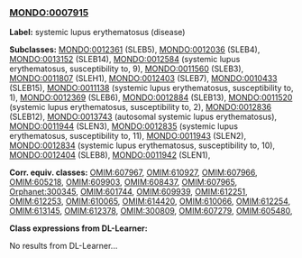 
### [MONDO:0007915](http://purl.obolibrary.org/obo/MONDO_0007915)
**Label:** systemic lupus erythematosus (disease)

**Subclasses:** [MONDO:0012361](http://purl.obolibrary.org/obo/MONDO_0012361) (SLEB5), [MONDO:0012036](http://purl.obolibrary.org/obo/MONDO_0012036) (SLEB4), [MONDO:0013152](http://purl.obolibrary.org/obo/MONDO_0013152) (SLEB14), [MONDO:0012584](http://purl.obolibrary.org/obo/MONDO_0012584) (systemic lupus erythematosus, susceptibility to, 9), [MONDO:0011560](http://purl.obolibrary.org/obo/MONDO_0011560) (SLEB3), [MONDO:0011807](http://purl.obolibrary.org/obo/MONDO_0011807) (SLEH1), [MONDO:0012403](http://purl.obolibrary.org/obo/MONDO_0012403) (SLEB7), [MONDO:0010433](http://purl.obolibrary.org/obo/MONDO_0010433) (SLEB15), [MONDO:0011138](http://purl.obolibrary.org/obo/MONDO_0011138) (systemic lupus erythematosus, susceptibility to, 1), [MONDO:0012369](http://purl.obolibrary.org/obo/MONDO_0012369) (SLEB6), [MONDO:0012884](http://purl.obolibrary.org/obo/MONDO_0012884) (SLEB13), [MONDO:0011520](http://purl.obolibrary.org/obo/MONDO_0011520) (systemic lupus erythematosus, susceptibility to, 2), [MONDO:0012836](http://purl.obolibrary.org/obo/MONDO_0012836) (SLEB12), [MONDO:0013743](http://purl.obolibrary.org/obo/MONDO_0013743) (autosomal systemic lupus erythematosus), [MONDO:0011944](http://purl.obolibrary.org/obo/MONDO_0011944) (SLEN3), [MONDO:0012835](http://purl.obolibrary.org/obo/MONDO_0012835) (systemic lupus erythematosus, susceptibility to, 11), [MONDO:0011943](http://purl.obolibrary.org/obo/MONDO_0011943) (SLEN2), [MONDO:0012834](http://purl.obolibrary.org/obo/MONDO_0012834) (systemic lupus erythematosus, susceptibility to, 10), [MONDO:0012404](http://purl.obolibrary.org/obo/MONDO_0012404) (SLEB8), [MONDO:0011942](http://purl.obolibrary.org/obo/MONDO_0011942) (SLEN1), 

**Corr. equiv. classes:** [OMIM:607967](http://purl.obolibrary.org/obo/OMIM_607967), [OMIM:610927](http://purl.obolibrary.org/obo/OMIM_610927), [OMIM:607966](http://purl.obolibrary.org/obo/OMIM_607966), [OMIM:605218](http://purl.obolibrary.org/obo/OMIM_605218), [OMIM:609903](http://purl.obolibrary.org/obo/OMIM_609903), [OMIM:608437](http://purl.obolibrary.org/obo/OMIM_608437), [OMIM:607965](http://purl.obolibrary.org/obo/OMIM_607965), [Orphanet:300345](http://www.orpha.net/ORDO/Orphanet_300345), [OMIM:601744](http://purl.obolibrary.org/obo/OMIM_601744), [OMIM:609939](http://purl.obolibrary.org/obo/OMIM_609939), [OMIM:612251](http://purl.obolibrary.org/obo/OMIM_612251), [OMIM:612253](http://purl.obolibrary.org/obo/OMIM_612253), [OMIM:610065](http://purl.obolibrary.org/obo/OMIM_610065), [OMIM:614420](http://purl.obolibrary.org/obo/OMIM_614420), [OMIM:610066](http://purl.obolibrary.org/obo/OMIM_610066), [OMIM:612254](http://purl.obolibrary.org/obo/OMIM_612254), [OMIM:613145](http://purl.obolibrary.org/obo/OMIM_613145), [OMIM:612378](http://purl.obolibrary.org/obo/OMIM_612378), [OMIM:300809](http://purl.obolibrary.org/obo/OMIM_300809), [OMIM:607279](http://purl.obolibrary.org/obo/OMIM_607279), [OMIM:605480](http://purl.obolibrary.org/obo/OMIM_605480), 

**Class expressions from DL-Learner:**

No results from DL-Learner...



